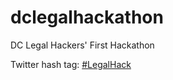 dclegalhackathon
================

DC Legal Hackers' First Hackathon 

Twitter hash tag: [#LegalHack](https://twitter.com/search?q=%23LegalHack&src=hash)
